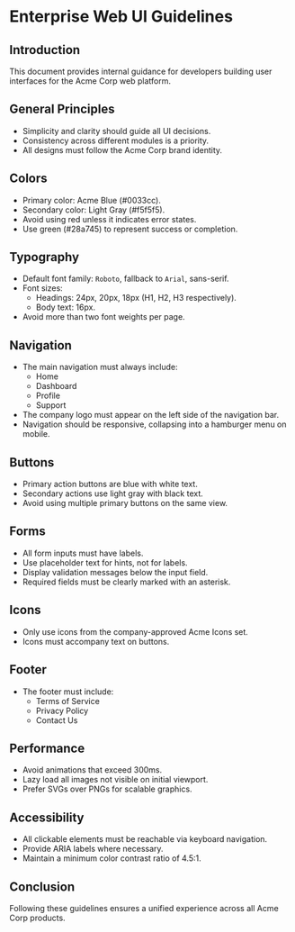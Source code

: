 # Enterprise Web UI Guidelines

## Introduction
This document provides internal guidance for developers building user interfaces for the Acme Corp web platform.

## General Principles
- Simplicity and clarity should guide all UI decisions.
- Consistency across different modules is a priority.
- All designs must follow the Acme Corp brand identity.

## Colors
- Primary color: Acme Blue (#0033cc).
- Secondary color: Light Gray (#f5f5f5).
- Avoid using red unless it indicates error states.
- Use green (#28a745) to represent success or completion.

## Typography
- Default font family: `Roboto`, fallback to `Arial`, sans-serif.
- Font sizes:
  - Headings: 24px, 20px, 18px (H1, H2, H3 respectively).
  - Body text: 16px.
- Avoid more than two font weights per page.

## Navigation
- The main navigation must always include:
  - Home
  - Dashboard
  - Profile
  - Support
- The company logo must appear on the left side of the navigation bar.
- Navigation should be responsive, collapsing into a hamburger menu on mobile.

## Buttons
- Primary action buttons are blue with white text.
- Secondary actions use light gray with black text.
- Avoid using multiple primary buttons on the same view.

## Forms
- All form inputs must have labels.
- Use placeholder text for hints, not for labels.
- Display validation messages below the input field.
- Required fields must be clearly marked with an asterisk.

## Icons
- Only use icons from the company-approved Acme Icons set.
- Icons must accompany text on buttons.

## Footer
- The footer must include:
  - Terms of Service
  - Privacy Policy
  - Contact Us

## Performance
- Avoid animations that exceed 300ms.
- Lazy load all images not visible on initial viewport.
- Prefer SVGs over PNGs for scalable graphics.

## Accessibility
- All clickable elements must be reachable via keyboard navigation.
- Provide ARIA labels where necessary.
- Maintain a minimum color contrast ratio of 4.5:1.

## Conclusion
Following these guidelines ensures a unified experience across all Acme Corp products.

